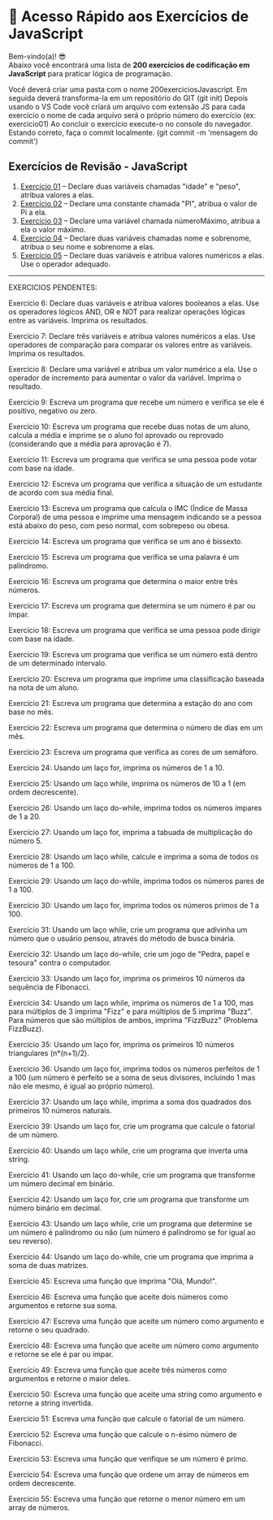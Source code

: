 # 🔗 Acesso Rápido aos Exercícios de JavaScript

Bem-vindo(a)! 😎  
Abaixo você encontrará uma lista de **200 exercícios de codificação em JavaScript** para praticar lógica de programação. 

Você deverá criar uma pasta com o nome 200exerciciosJavascript.
Em seguida deverá transforma-la em um repositório do GIT (git init)
Depois usando o VS Code você criará um arquivo com extensão JS para cada exercício o nome de cada arquivo será o próprio número do exercício (ex: exercicio01)
Ao concluir o exercício execute-o no console do navegador.
Estando correto, faça o commit localmente. (git commit -m 'mensagem do commit')

## Exercícios de Revisão - JavaScript

1. [Exercício 01](https://github.com/felipem5552/javascript-iniciante/blob/main/curso-bolsa-futuro-digital/logica-de-programacao/exercicios/revisao-200-exercicios-javascript/exercicio-01.js) – Declare duas variáveis chamadas "idade" e "peso", atribua valores a elas.
2. [Exercício 02](https://github.com/felipem5552/javascript-iniciante/blob/main/curso-bolsa-futuro-digital/logica-de-programacao/exercicios/revisao-200-exercicios-javascript/exercicio-02.js) – Declare uma constante chamada "PI", atribua o valor de Pi a ela.
3. [Exercício 03](https://github.com/felipem5552/javascript-iniciante/blob/main/curso-bolsa-futuro-digital/logica-de-programacao/exercicios/revisao-200-exercicios-javascript/exercicio-03.js) – Declare uma variável chamada númeroMáximo, atribua a ela o valor máximo.
4. [Exercício 04](https://github.com/felipem5552/javascript-iniciante/blob/main/curso-bolsa-futuro-digital/logica-de-programacao/exercicios/revisao-200-exercicios-javascript/exercicio-04.js) – Declare duas variáveis chamadas nome e sobrenome, atribua o seu nome e sobrenome a elas.
5. [Exercício 05](https://github.com/felipem5552/javascript-iniciante/blob/main/curso-bolsa-futuro-digital/logica-de-programacao/exercicios/revisao-200-exercicios-javascript/exercicio-05.js) – Declare duas variáveis e atribua valores numéricos a elas. Use o operador adequado.
---

EXERCICIOS PENDENTES:

Exercício 6: Declare duas variáveis e atribua valores booleanos a elas. Use os operadores lógicos AND, OR e NOT para realizar operações lógicas entre as variáveis. Imprima os resultados.

Exercício 7: Declare três variáveis e atribua valores numéricos a elas. Use operadores de comparação para comparar os valores entre as variáveis. Imprima os resultados.

Exercício 8: Declare uma variável e atribua um valor numérico a ela. Use o operador de incremento para aumentar o valor da variável. Imprima o resultado.

Exercício 9: Escreva um programa que recebe um número e verifica se ele é positivo, negativo ou zero.

Exercício 10: Escreva um programa que recebe duas notas de um aluno, calcula a média e imprime se o aluno foi aprovado ou reprovado (considerando que a média para aprovação é 7).

Exercício 11: Escreva um programa que verifica se uma pessoa pode votar com base na idade.

Exercício 12: Escreva um programa que verifica a situação de um estudante de acordo com sua média final.

Exercício 13: Escreva um programa que calcula o IMC (Índice de Massa Corporal) de uma pessoa e imprime uma mensagem indicando se a pessoa está abaixo do peso, com peso normal, com sobrepeso ou obesa.

Exercício 14: Escreva um programa que verifica se um ano é bissexto.

Exercício 15: Escreva um programa que verifica se uma palavra é um palíndromo.

Exercício 16: Escreva um programa que determina o maior entre três números.

Exercício 17: Escreva um programa que determina se um número é par ou ímpar.

Exercício 18: Escreva um programa que verifica se uma pessoa pode dirigir com base na idade.

Exercício 19: Escreva um programa que verifica se um número está dentro de um determinado intervalo.

Exercício 20: Escreva um programa que imprime uma classificação baseada na nota de um aluno.

Exercício 21: Escreva um programa que determina a estação do ano com base no mês.

Exercício 22: Escreva um programa que determina o número de dias em um mês.

Exercício 23: Escreva um programa que verifica as cores de um semáforo.

Exercício 24: Usando um laço for, imprima os números de 1 a 10.

Exercício 25: Usando um laço while, imprima os números de 10 a 1 (em ordem decrescente).

Exercício 26: Usando um laço do-while, imprima todos os números ímpares de 1 a 20.

Exercício 27: Usando um laço for, imprima a tabuada de multiplicação do número 5.

Exercício 28: Usando um laço while, calcule e imprima a soma de todos os números de 1 a 100.

Exercício 29: Usando um laço do-while, imprima todos os números pares de 1 a 100.

Exercício 30: Usando um laço for, imprima todos os números primos de 1 a 100.

Exercício 31: Usando um laço while, crie um programa que adivinha um número que o usuário pensou, através do método de busca binária.

Exercício 32: Usando um laço do-while, crie um jogo de "Pedra, papel e tesoura" contra o computador.

Exercício 33: Usando um laço for, imprima os primeiros 10 números da sequência de Fibonacci.

Exercício 34: Usando um laço while, imprima os números de 1 a 100, mas para múltiplos de 3 imprima "Fizz" e para múltiplos de 5 imprima "Buzz". Para números que são múltiplos de ambos, imprima "FizzBuzz" (Problema FizzBuzz).

Exercício 35: Usando um laço for, imprima os primeiros 10 números triangulares (n*(n+1)/2).

Exercício 36: Usando um laço for, imprima todos os números perfeitos de 1 a 100 (um número é perfeito se a soma de seus divisores, incluindo 1 mas não ele mesmo, é igual ao próprio número).

Exercício 37: Usando um laço while, imprima a soma dos quadrados dos primeiros 10 números naturais.

Exercício 39: Usando um laço for, crie um programa que calcule o fatorial de um número.

Exercício 40: Usando um laço while, crie um programa que inverta uma string.

Exercício 41: Usando um laço do-while, crie um programa que transforme um número decimal em binário.

Exercício 42: Usando um laço for, crie um programa que transforme um número binário em decimal.

Exercício 43: Usando um laço while, crie um programa que determine se um número é palíndromo ou não (um número é palíndromo se for igual ao seu reverso).

Exercício 44: Usando um laço do-while, crie um programa que imprima a soma de duas matrizes.

Exercício 45: Escreva uma função que imprima "Olá, Mundo!".

Exercício 46: Escreva uma função que aceite dois números como argumentos e retorne sua soma.

Exercício 47: Escreva uma função que aceite um número como argumento e retorne o seu quadrado.

Exercício 48: Escreva uma função que aceite um número como argumento e retorne se ele é par ou ímpar.

Exercício 49: Escreva uma função que aceite três números como argumentos e retorne o maior deles.

Exercício 50: Escreva uma função que aceite uma string como argumento e retorne a string invertida.

Exercício 51: Escreva uma função que calcule o fatorial de um número.

Exercício 52: Escreva uma função que calcule o n-ésimo número de Fibonacci.

Exercício 53: Escreva uma função que verifique se um número é primo.

Exercício 54: Escreva uma função que ordene um array de números em ordem decrescente.

Exercício 55: Escreva uma função que retorne o menor número em um array de números.



